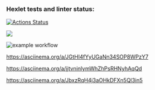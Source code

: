 ### Hexlet tests and linter status:
[![Actions Status](https://github.com/AkasunaKage/frontend-project-lvl1/workflows/hexlet-check/badge.svg)](https://github.com/AkasunaKage/frontend-project-lvl1/actions)

<a href="https://codeclimate.com/github/codeclimate/codeclimate/maintainability"><img src="https://api.codeclimate.com/v1/badges/a99a88d28ad37a79dbf6/maintainability" /></a>

![example workflow](https://github.com/AkasunaKage/frontend-project-lvl1/actions/workflows/linter.yml/badge.svg)

https://asciinema.org/a/JGtHI4fYyUGaNn34SOP8WPzY7

https://asciinema.org/a/jjtvninlymWhZhPsRHNyhAqQd

https://asciinema.org/a/JbxzRqH4j3aOHkDFXn5Ql3in5
